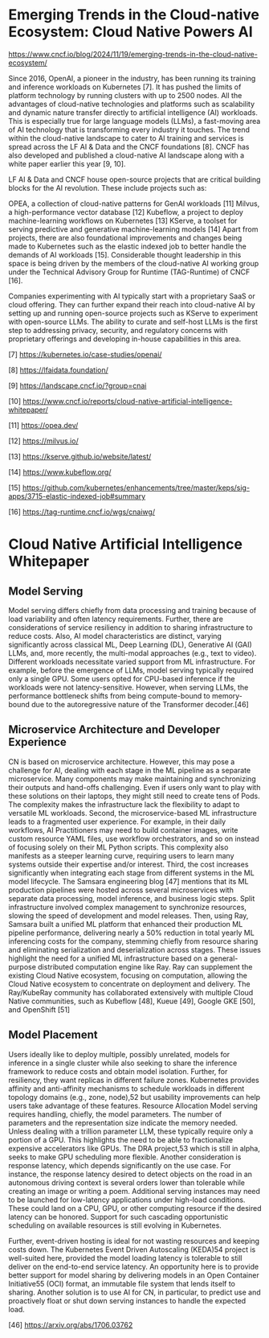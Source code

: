 # Emerging Trends in the Cloud-native Ecosystem: Cloud Native Powers AI

https://www.cncf.io/blog/2024/11/19/emerging-trends-in-the-cloud-native-ecosystem/

Since 2016, OpenAI, a pioneer in the industry, has been running its training and inference workloads on Kubernetes [7]. It has pushed the limits of platform technology by running clusters with up to 2500 nodes. All the advantages of cloud-native technologies and platforms such as scalability and dynamic nature transfer directly to artificial intelligence (AI) workloads. This is especially true for large language models (LLMs), a fast-moving area of AI technology that is transforming every industry it touches. The trend within the cloud-native landscape to cater to AI training and services is spread across the LF AI & Data and the CNCF foundations [8]. CNCF has also developed and published a cloud-native AI landscape along with a white paper earlier this year [9, 10]. 

LF AI & Data and CNCF house open-source projects that are critical building blocks for the AI revolution. These include projects such as:

OPEA, a collection of cloud-native patterns for GenAI workloads [11]
Milvus, a high-performance vector database [12]
Kubeflow, a project to deploy machine-learning workflows on Kubernetes [13]
KServe, a toolset for serving predictive and generative machine-learning models [14]
Apart from projects, there are also foundational improvements and changes being made to Kubernetes such as the elastic indexed job to better handle the demands of AI workloads [15]. Considerable thought leadership in this space is being driven by the members of the cloud-native AI working group under the Technical Advisory Group for Runtime (TAG-Runtime) of CNCF [16].

Companies experimenting with AI typically start with a proprietary SaaS or cloud offering. They can further expand their reach into cloud-native AI by setting up and running open-source projects such as KServe to experiment with open-source LLMs. The ability to curate and self-host LLMs is the first step to addressing privacy, security, and regulatory concerns with proprietary offerings and developing in-house capabilities in this area.

[7] https://kubernetes.io/case-studies/openai/ 

[8] https://lfaidata.foundation/ 

[9] https://landscape.cncf.io/?group=cnai 

[10] https://www.cncf.io/reports/cloud-native-artificial-intelligence-whitepaper/ 

[11] https://opea.dev/

[12] https://milvus.io/

[13] https://kserve.github.io/website/latest/

[14] https://www.kubeflow.org/ 

[15] https://github.com/kubernetes/enhancements/tree/master/keps/sig-apps/3715-elastic-indexed-job#summary 

[16] https://tag-runtime.cncf.io/wgs/cnaiwg/ 

# Cloud Native Artificial Intelligence Whitepaper
## Model Serving
Model serving differs chiefly from data processing and training because of load variability and often latency requirements. Further, there are considerations of service resiliency in addition to sharing infrastructure to reduce costs. Also, AI model characteristics are distinct, varying significantly across classical ML, Deep Learning (DL), Generative AI (GAI) LLMs, and, more recently, the multi-modal approaches (e.g., text to video). Different workloads necessitate varied support from ML infrastructure. 
For example, before the emergence of LLMs, model serving typically required only a single GPU. Some users opted for CPU-based inference if the workloads were not latency-sensitive. However, when serving LLMs, the performance bottleneck shifts from being compute-bound to memory-bound due to the autoregressive nature of the Transformer decoder.[46]

## Microservice Architecture and Developer Experience
CN is based on microservice architecture. However, this may pose a challenge for AI, dealing with each stage in the ML pipeline as a separate microservice. Many components may make maintaining and synchronizing their outputs and hand-offs challenging. Even if users only want to play with these solutions on their laptops, they might still need to create tens of Pods. The complexity makes the infrastructure lack the flexibility to adapt to versatile ML workloads.
Second, the microservice-based ML infrastructure leads to a fragmented user experience. For example, in their daily workflows, AI Practitioners may need to build container images, write custom resource YAML files, use workflow orchestrators, and so on instead of focusing solely on their ML Python scripts. This complexity also manifests as a steeper learning curve, requiring users to learn many systems outside their expertise and/or interest. Third, the cost increases significantly when integrating each stage from different systems in the ML model lifecycle. The Samsara engineering blog [47] mentions that its ML production pipelines were hosted across several microservices with separate data processing, model inference, and business logic steps. Split infrastructure involved complex management to synchronize resources, slowing the speed of development and model releases. Then, using Ray, Samsara built a unified ML platform that enhanced their production ML pipeline performance, delivering nearly a 50% reduction in total yearly ML inferencing costs for the company, stemming chiefly from resource sharing and eliminating serialization and deserialization across stages. These issues highlight the need for a unified ML infrastructure based on a general-purpose distributed computation engine like Ray. Ray can supplement the existing Cloud Native ecosystem, focusing on computation, allowing the Cloud Native ecosystem to concentrate on deployment and delivery. The Ray/KubeRay community has collaborated extensively with multiple Cloud Native communities, such as Kubeflow [48], Kueue [49], Google GKE [50], and OpenShift [51]

## Model Placement
Users ideally like to deploy multiple, possibly unrelated, models for inference in a single cluster while also seeking to share the inference framework to reduce costs and obtain model isolation. Further, for resiliency, they want replicas in different failure zones. Kubernetes provides affinity and anti-affinity mechanisms to schedule workloads in different topology domains (e.g., zone, node),52 but usability improvements can help users take advantage of these features. Resource Allocation Model serving requires handling, chiefly, the model parameters. The number of parameters and the representation size indicate the memory needed. Unless dealing with a trillion parameter LLM, these typically require only a portion of a GPU. This highlights the need to be able to fractionalize expensive accelerators like GPUs. The DRA project,53 which is still in alpha, seeks to make GPU scheduling more flexible. Another consideration is response latency, which depends significantly on the use case. For instance, the response latency desired to detect objects on the road in an autonomous driving context is several orders lower than tolerable while creating an image or writing a poem. Additional serving instances may need to be launched for low-latency applications under high-load conditions. These could land on a CPU, GPU, or other computing resource if the desired latency can be honored. Support for such cascading opportunistic scheduling on available resources is still evolving in Kubernetes.

Further, event-driven hosting is ideal for not wasting resources and keeping costs down. The Kubernetes Event Driven Autoscaling (KEDA)54 project is well-suited here, provided the model loading latency is tolerable to still deliver on the end-to-end service latency. An opportunity here is to provide better support for model sharing by delivering models in an Open Container Initiative55 (OCI) format, an immutable file system that lends itself to sharing. Another solution is to use AI for CN, in particular, to predict use and proactively float or shut down serving instances to handle the expected load.

[46] https://arxiv.org/abs/1706.03762
